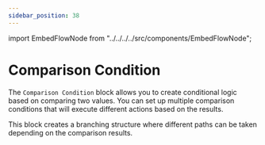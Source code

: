 ```yaml
---
sidebar_position: 38
---
```


import EmbedFlowNode from "../../../../src/components/EmbedFlowNode";

# Comparison Condition

The `Comparison Condition` block allows you to create conditional logic based on comparing two values. You can set up multiple comparison conditions that will execute different actions based on the results.

This block creates a branching structure where different paths can be taken depending on the comparison results.

<EmbedFlowNode type="control_condition_compare" />

